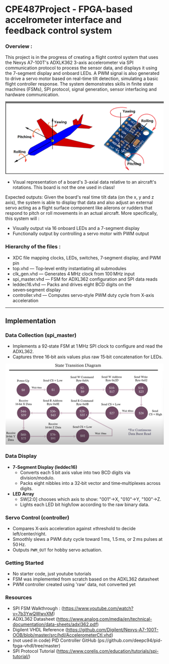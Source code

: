 # CPE487Project - FPGA-based accelrometer interface and feedback control system

### Overview :
This project is in the progress of creating a flight control system that uses the Nexys A7-100T's ADXLK362 3-axis accelerometer via SPI communication protocol to process the sensor data, and displays it using the 7-segment display and onboard LEDs. A PWM signal is also generated to drive a servo motor based on real-time tilt detection, simulating a basic flight controller response. The system demonstrates skills in finite state machines (FSMs), SPI protocol, signal generation, sensor interfacing and hardware communication.

 ![Alt text](visual1.png)
 - Visual representation of a board's 3-axial data relative to an aircraft's rotations. This board is not the one used in class!


Expected outputs: 
Given the board's real time tilt data (on the x, y and z axis), the system is able to display that data and also adjust an external servo acting as a flight surface component like ailerons or rudders that respond to pitch or roll movements in an actual aircraft. More specifically, this system will : 
- Visually output via 16 onboard LEDs and a 7-segment display
- Functionally output by controlling a servo motor with PWM output



### Hierarchy of the files : 
- XDC file mapping clocks, LEDs, switches, 7‑segment display, and PWM pin
- top.vhd        — Top‑level entity instantiating all submodules
- clk_gen.vhd    — Generates 4 MHz clock from 100 MHz input
- spi_master.vhd — FSM for ADXL362 configuration and SPI data reads
- leddec16.vhd   — Packs and drives eight BCD digits on the seven‑segment display
- controller.vhd — Computes servo‑style PWM duty cycle from X‑axis acceleration

---------
## Implementation

### Data Collection (spi_master)
- Implements a 92‑state FSM at 1 MHz SPI clock to configure and read the ADXL362.
- Captures three 16‑bit axis values plus raw 15‑bit concatenation for LEDs.

 ![Alt text](FSM.png)


### Data Display
- **7‑Segment Display (leddec16)**
  - Converts each 5 bit axis value into two BCD digits via division/modulo.
  - Packs eight nibbles into a 32‑bit vector and time‑multiplexes across digits.
- **LED Array**
  - SW[2:0] chooses which axis to show: "001"→X, "010"→Y, "100"→Z.
  - Lights each LED bit high/low according to the raw binary data.

### Servo Control (controller)
- Compares X‑axis acceleration against ±threshold to decide left/center/right.
- Smoothly slews a PWM duty cycle toward 1 ms, 1.5 ms, or 2 ms pulses at 50 Hz.
- Outputs `PWM_OUT` for hobby servo actuation.

### Getting Started
- No starter code, just youtube tutorials
- FSM was implemented from scratch based on the ADXL362 datasheet
- PWM controller created using 'raw' data, not converted yet


### Resources
- SPI FSM Walkthrough : (https://www.youtube.com/watch?v=7b3YwQWwvXM)
- ADXL362 Datasheet (https://www.analog.com/media/en/technical-documentation/data-sheets/adxl362.pdf)
- Digilent VHDL Reference (https://github.com/Digilent/Nexys-A7-100T-OOB/blob/master/src/hdl/AccelerometerCtl.vhd)
- (not used in code) PID Controller GitHub (ps://github.com/deepc94/pid-fpga-vhdl/tree/master)
- SPI Protocol Tutorial (https://www.corelis.com/education/tutorials/spi-tutorial/)







